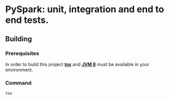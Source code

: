 PySpark: unit, integration and end to end tests.
=========================


## Building

### Prerequisites

In order to build this project [**tox**](https://tox.readthedocs.io/en/latest/) and [**JVM 8**](https://adoptopenjdk.net/?variant=openjdk8&jvmVariant=hotspot) must be available in your environment.

### Command

```
tox
```



